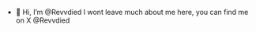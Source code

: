 - 👋 Hi, I’m @Revvdied
  I wont leave much about me here, you can find me on X @Revvdied

<!---
Revvdied/Revvdied is a ✨ special ✨ repository because its `README.md` (this file) appears on your GitHub profile.
You can click the Preview link to take a look at your changes.
--->
